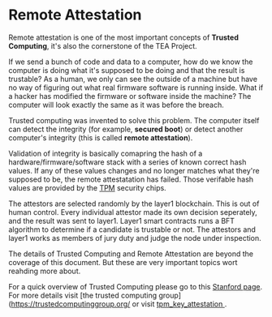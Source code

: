 # Remote Attestation

Remote attestation is one of the most important concepts of **Trusted Computing**, it's also the cornerstone of the TEA Project.

If we send a bunch of code and data to a computer, how do we know the computer is doing what it's supposed to be doing and that the result is trustable? As a human, we only can see the outside of a machine but have no way of figuring out what real firmware software is running inside. What if a hacker has modified the firmware or software inside the machine? The computer will look exactly the same as it was before the breach. 

Trusted computing was invented to solve this problem. The computer itself can detect the integrity (for example, **secured boot**) or detect another computer's integrity (this is called **remote attestation**).

Validation of integrity is basically comapring the hash of a hardware/firmware/software stack with a series of known correct hash values. If any of these values changes and no longer matches what they're supposed to be, the remote attestatation has failed. Those verifable hash values are provided by the [TPM](teaproject/tapp-tutor/TPM.md) security chips.

The attestors are selected randomly by the layer1 blockchain. This is out of human control. Every individual attestor made its own decision seperately, and the result was sent to layer1. Layer1 smart contracts runs a BFT algorithm to determine if a candidate is trustable or not. The attestors and layer1 works as members of jury duty and judge the node under inspection. 

The details of Trusted Computing and Remote Attestation are beyond the coverage of this document. But these are very important topics wort reahding more about. 

For a quick overview of Trusted Computing please go to this [Stanford page](https://cs.stanford.edu/people/eroberts/cs201/projects/trusted-computing/what.html). For more details visit \[the trusted computing group\](https://trustedcomputinggroup.org/ or visit [tpm_key_attestation ](https://docs.microsoft.com/en-us/windows-server/identity/ad-ds/manage/component-updates/tpm-key-attestation).
